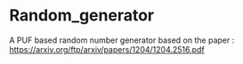 # Random_generator
A PUF based random number generator based on the paper : https://arxiv.org/ftp/arxiv/papers/1204/1204.2516.pdf
